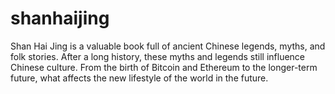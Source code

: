 # shanhaijing
Shan Hai Jing is a valuable book full of ancient Chinese legends, myths, and folk stories. After a long history, these myths and legends still influence Chinese culture. From the birth of Bitcoin and Ethereum to the longer-term future, what affects the new lifestyle of the world in the future.
